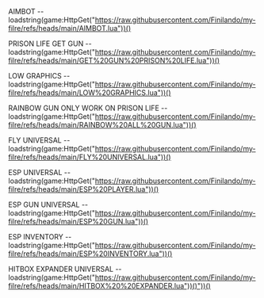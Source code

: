 AIMBOT --  loadstring(game:HttpGet("https://raw.githubusercontent.com/Finilando/my-filre/refs/heads/main/AIMBOT.lua"))()


PRISON LIFE GET GUN --  loadstring(game:HttpGet("https://raw.githubusercontent.com/Finilando/my-filre/refs/heads/main/GET%20GUN%20PRISON%20LIFE.lua"))()


LOW GRAPHICS --  loadstring(game:HttpGet("https://raw.githubusercontent.com/Finilando/my-filre/refs/heads/main/LOW%20GRAPHICS.lua"))()


RAINBOW GUN ONLY WORK ON PRISON LIFE --  loadstring(game:HttpGet("https://raw.githubusercontent.com/Finilando/my-filre/refs/heads/main/RAINBOW%20ALL%20GUN.lua"))()


FLY UNIVERSAL --  loadstring(game:HttpGet("https://raw.githubusercontent.com/Finilando/my-filre/refs/heads/main/FLY%20UNIVERSAL.lua"))()


ESP UNIVERSAL --  loadstring(game:HttpGet("https://raw.githubusercontent.com/Finilando/my-filre/refs/heads/main/ESP%20PLAYER.lua"))()


ESP GUN UNIVERSAL --  loadstring(game:HttpGet("https://raw.githubusercontent.com/Finilando/my-filre/refs/heads/main/ESP%20GUN.lua"))()


ESP INVENTORY --  loadstring(game:HttpGet("https://raw.githubusercontent.com/Finilando/my-filre/refs/heads/main/ESP%20INVENTORY.lua"))()


HITBOX EXPANDER UNIVERSAL --  loadstring(game:HttpGet("https://raw.githubusercontent.com/Finilando/my-filre/refs/heads/main/HITBOX%20%20EXPANDER.lua"))()"))()
